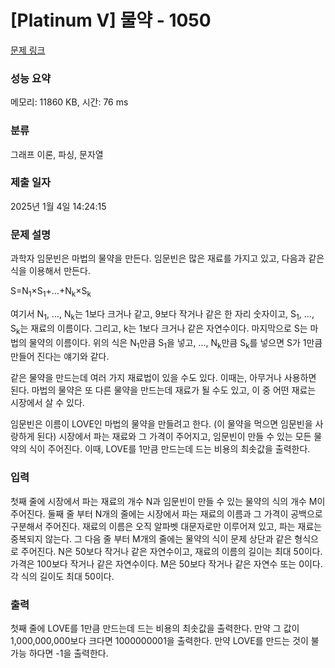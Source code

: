 # [Platinum V] 물약 - 1050 

[문제 링크](https://www.acmicpc.net/problem/1050) 

### 성능 요약

메모리: 11860 KB, 시간: 76 ms

### 분류

그래프 이론, 파싱, 문자열

### 제출 일자

2025년 1월 4일 14:24:15

### 문제 설명

<p>과학자 임문빈은 마법의 물약을 만든다. 임문빈은 많은 재료를 가지고 있고, 다음과 같은 식을 이용해서 만든다.</p>

<p>S=N<sub>1</sub>×S<sub>1</sub>+...+N<sub>k</sub>×S<sub>k</sub></p>

<p>여기서 N<sub>1</sub>, ..., N<sub>k</sub>는 1보다 크거나 같고, 9보다 작거나 같은 한 자리 숫자이고, S<sub>1</sub>, ..., S<sub>k</sub>는 재료의 이름이다. 그리고, k는 1보다 크거나 같은 자연수이다. 마지막으로 S는 마법의 물약의 이름이다. 위의 식은 N<sub>1</sub>만큼 S<sub>1</sub>을 넣고, ..., N<sub>k</sub>만큼 S<sub>k</sub>를 넣으면 S가 1만큼 만들어 진다는 얘기와 같다.</p>

<p>같은 물약을 만드는데 여러 가지 재료법이 있을 수도 있다. 이때는, 아무거나 사용하면 된다. 마법의 물약은 또 다른 물약을 만드는데 재료가 될 수도 있고, 이 중 어떤 재료는 시장에서 살 수 있다.</p>

<p>임문빈은 이름이 LOVE인 마법의 물약을 만들려고 한다. (이 물약을 먹으면 임문빈을 사랑하게 된다) 시장에서 파는 재료와 그 가격이 주어지고, 임문빈이 만들 수 있는 모든 물약의 식이 주어진다. 이때, LOVE를 1만큼 만드는데 드는 비용의 최솟값을 출력한다.</p>

### 입력 

 <p>첫째 줄에 시장에서 파는 재료의 개수 N과 임문빈이 만들 수 있는 물약의 식의 개수 M이 주어진다. 둘째 줄 부터 N개의 줄에는 시장에서 파는 재료의 이름과 그 가격이 공백으로 구분해서 주어진다. 재료의 이름은 오직 알파벳 대문자로만 이루어져 있고, 파는 재료는 중복되지 않는다. 그 다음 줄 부터 M개의 줄에는 물약의 식이 문제 상단과 같은 형식으로 주어진다. N은 50보다 작거나 같은 자연수이고, 재료의 이름의 길이는 최대 50이다. 가격은 100보다 작거나 같은 자연수이다. M은 50보다 작거나 같은 자연수 또는 0이다. 각 식의 길이도 최대 50이다.</p>

### 출력 

 <p>첫째 줄에 LOVE를 1만큼 만드는데 드는 비용의 최솟값을 출력한다. 만약 그 값이 1,000,000,000보다 크다면 1000000001을 출력한다. 만약 LOVE를 만드는 것이 불가능 하다면 -1을 출력한다.</p>

